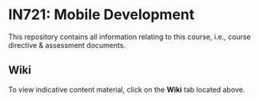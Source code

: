# IN721: Mobile Development

This repository contains all information relating to this course, i.e., course directive & assessment documents.

## Wiki
To view indicative content material, click on the **Wiki** tab located above.
